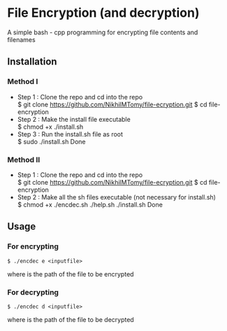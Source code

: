 # File Encryption (and decryption)
A simple bash - cpp programming for encrypting file contents and filenames

## Installation
### Method I
- Step 1 : Clone the repo and cd into the repo  
	$ git clone https://github.com/NikhilMTomy/file-ecryption.git
	$ cd file-encryption
- Step 2 : Make the install file executable  
	$ chmod +x ./install.sh
- Step 3 : Run the install.sh file as root  
	$ sudo ./install.sh
Done
### Method II
- Step 1 : Clone the repo and cd into the repo  
	$ git clone https://github.com/NikhilMTomy/file-ecryption.git
	$ cd file-encryption
- Step 2 : Make all the sh files executable (not necessary for install.sh)  
	$ chmod +x ./encdec.sh ./help.sh ./install.sh
Done
## Usage
### For encrypting
    $ ./encdec e <inputfile>
where <inputfile> is the path of the file to be encrypted
### For decrypting
    $ ./encdec d <inputfile>
where <inputfile> is the path of the file to be decrypted
